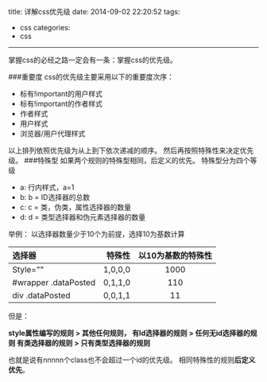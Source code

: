 title: 详解css优先级
date: 2014-09-02 22:20:52
tags:
- css
categories:
- css
---

掌握css的必经之路一定会有一条：掌握css的优先级。
<!--more-->
###重要度
css的优先级主要采用以下的重要度次序：
+ 标有!important的用户样式
+ 标有!important的作者样式
+ 作者样式
+ 用户样式
+ 浏览器/用户代理样式

以上排列依照优先级为从上到下依次递减的顺序。
然后再按照特殊性来决定优先级。
###特殊型
如果两个规则的特殊型相同，后定义的优先。
特殊型分为四个等级
- a: 行内样式，a=1
- b: b = ID选择器的总数
- c: c = 类，伪类，属性选择器的数量
- d: d = 类型选择器和伪元素选择器的数量

举例：
以选择器数量少于10个为前提，选择10为基数计算

|选择器|特殊性|以10为基数的特殊性   |
|:-------- | --------:| :------: |
|Style=""| 1,0,0,0  |  1000  |
|#wrapper .dataPosted|0,1,1,0|110|
|div .dataPosted|0,0,1,1|11|

但是：

**style属性编写的规则 > 其他任何规则，
有Id选择器的规则 > 任何无id选择器的规则
有类选择器的规则 > 只有类型选择器的规则**

也就是说有nnnnn个class也不会超过一个id的优先级。
相同特殊性的规则**后定义优先**。
